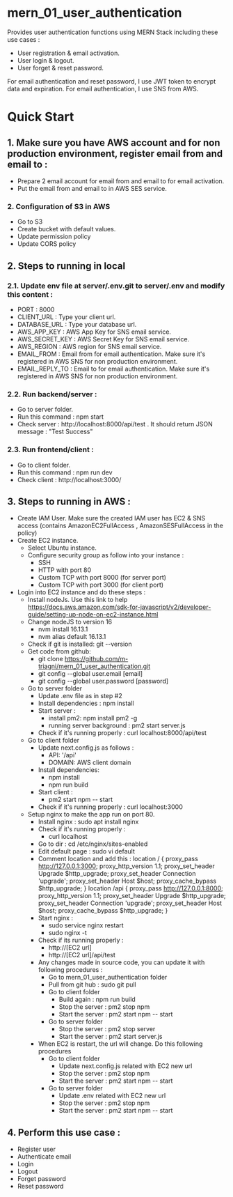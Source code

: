 # mern_01_user_authentication
Provides user authentication functions using MERN Stack including these use cases :
- User registration & email activation.
- User login & logout.
- User forget & reset password.

For email authentication and reset password, I use JWT token to encrypt data and expiration. For email authentication, I use SNS from AWS.

# Quick Start

## 1. Make sure you have AWS account and for non production environment, register email from and email to :
- Prepare 2 email account for email from and email to for email activation.
- Put the email from and email to in AWS SES service.

### 2. Configuration of S3 in AWS
- Go to S3
- Create bucket with default values. 
- Update permission policy
- Update CORS policy

## 2. Steps to running in local
### 2.1. Update env file at server/.env.git to server/.env and modify this content :
- PORT : 8000
- CLIENT_URL : Type your client url.
- DATABASE_URL : Type your database url.
- AWS_APP_KEY : AWS App Key for SNS email service.
- AWS_SECRET_KEY : AWS Secret Key for SNS email service.
- AWS_REGION : AWS region for SNS email service.
- EMAIL_FROM : Email from for email authentication. Make sure it's registered in AWS SNS for non production environment.
- EMAIL_REPLY_TO : Email to for email authentication. Make sure it's registered in AWS SNS for non production environment.

### 2.2. Run backend/server  :
- Go to server folder. 
- Run this command : npm start
- Check server : http://localhost:8000/api/test . It should return JSON message : "Test Success"

### 2.3. Run frontend/client  :
- Go to client folder. 
- Run this command : npm run dev
- Check client : http://localhost:3000/


## 3. Steps to running in AWS :
- Create IAM User. 
  Make sure the created IAM user has EC2 & SNS access  (contains AmazonEC2FullAccess , AmazonSESFullAccess in the policy)
- Create EC2 instance.
    - Select Ubuntu instance.
    - Configure security group as follow into your instance :
        - SSH 
        - HTTP with port 80
        - Custom TCP with port 8000 (for server port)
        - Custom TCP with port 3000 (for client port)
- Login into EC2 instance and do these steps :
    - Install nodeJs. 
    Use this link to help https://docs.aws.amazon.com/sdk-for-javascript/v2/developer-guide/setting-up-node-on-ec2-instance.html
    - Change nodeJS to version 16
        - nvm install 16.13.1
        - nvm alias default 16.13.1
    - Check if git is installed: git --version
    - Get code from github: 
        - git clone https://github.com/m-triagni/mern_01_user_authentication.git
        - git config --global user.email [email]
        - git config --global user.password [password]    
    - Go to server folder 
        - Update .env file as in step #2 
        - Install dependencies : npm install
        - Start server : 
            - install pm2: npm install pm2 -g
            - running server background : pm2 start server.js
        - Check if it's running properly : curl localhost:8000/api/test
    - Go to client folder 
        - Update next.config.js as follows :
            - API: '/api' 
            - DOMAIN: AWS client domain
        - Install dependencies: 
            - npm install
            - npm run build
        - Start client :
            - pm2 start npm -- start
        - Check if it's running properly : curl localhost:3000
    - Setup nginx to make the app run on port 80.
        - Install nginx : sudo apt install nginx
        - Check if it's running properly : 
            - curl localhost
        - Go to dir : cd /etc/nginx/sites-enabled
        - Edit default page : sudo vi default
        - Comment location and add this :
            location / {
                proxy_pass http://127.0.0.1:3000;
                proxy_http_version 1.1;
                proxy_set_header Upgrade $http_upgrade;
                proxy_set_header Connection 'upgrade';
                proxy_set_header Host $host;
                proxy_cache_bypass $http_upgrade;
            } 
            location /api {
                proxy_pass http://127.0.0.1:8000;
                proxy_http_version 1.1;
                proxy_set_header Upgrade $http_upgrade;
                proxy_set_header Connection 'upgrade';
                proxy_set_header Host $host;
                proxy_cache_bypass $http_upgrade;
            }
        - Start nginx : 
            - sudo service nginx restart
            - sudo nginx -t
        - Check if its running properly : 
            - http://[EC2 url]
            - http://[EC2 url]/api/test
        - Any changes made in source code, you can update it with following procedures :
            - Go to mern_01_user_authentication folder
            - Pull from git hub : sudo git pull
            - Go to client folder
                - Build again : npm run build
                - Stop the server : pm2 stop npm
                - Start the server : pm2 start npm -- start
            - Go to server folder
                - Stop the server : pm2 stop server
                - Start the server : pm2 start server.js
        - When EC2 is restart, the url will change. Do this following procedures
            - Go to client folder
                - Update next.config.js related with EC2 new url
                - Stop the server : pm2 stop npm
                - Start the server : pm2 start npm -- start
            - Go to server folder
                - Update .env related with EC2 new url
                - Stop the server : pm2 stop npm
                - Start the server : pm2 start npm -- start
## 4. Perform this use case :
- Register user
- Authenticate email
- Login
- Logout
- Forget password
- Reset password


